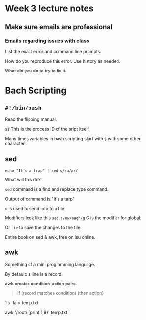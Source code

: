 # Week 3 lecture notes

## Make sure emails are professional 

### Emails regarding issues with class 

List the exact error and command line prompts.

How do you reproduce this error. Use history as needed.

What did you do to try to fix it. 

# Bach Scripting

## `#!/bin/bash`

Read the flipping manual.  

`$$` This is the process ID of the sript itself.

Many times variables in bash scripting start with `$` with some other character.

## sed

`echo "It's a trap" | sed s/ra/ar/` 

What will this do? 

`sed` command is a find and replace type command.

Output of command is "It's a tarp"

`>` is used to send info to a file. 

Modifiers look like this `sed s/ow/aagh/g` G is the modifier for global. 

Or `-ie` to save the changes to the file.

Entire book on sed & awk, free on isu online. 

## awk

Something of a mini programming language.

By default: a line is a record.

awk creates condition-action pairs.

> if (record matches condition) 
> {then action}

`ls -la > temp.txt 

awk '/root/ {print $1,$9}' temp.txt`

